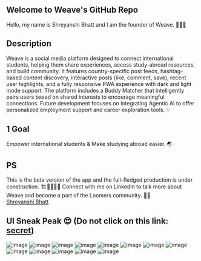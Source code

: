 ## Welcome to Weave's GitHub Repo
Hello, my name is Shreyanshi Bhatt and I am the founder of Weave. 🙋🏻‍♀️ 

## Description
Weave is a social media platform designed to connect international students, helping them share experiences, access study-abroad resources, and build community. It features country-specific post feeds, hashtag-based content discovery, interactive posts (like, comment, save), recent user highlights, and a fully responsive PWA experience with dark and light mode support. The platform includes a Buddy Matcher that intelligently pairs users based on shared interests to encourage meaningful connections. Future development focuses on integrating Agentic AI to offer personalized employment support and career exploration tools. ✨

## 1 Goal 
Empower international students & Make studying abroad easier. 🌏

## PS
This is the beta version of the app and the full-fledged production is under construction. 🏗🚧👷🏻‍♀️ Connect with me on LinkedIn to talk more about Weave and become a part of the Loomers community. 🧵💙  
[Shreyanshi Bhatt](https://www.linkedin.com/in/shreyanshi-bhatt-3bab3324b/)

## UI Sneak Peak 😍 (Do not click on this link: [secret](https://weaveit.vercel.app/sign-in))

![image](https://github.com/user-attachments/assets/22450018-f532-424b-adc7-b4aa26d97c76)
![image](https://github.com/user-attachments/assets/c9741812-84d7-41a4-95eb-2303413259eb)
![image](https://github.com/user-attachments/assets/160b26c9-cfab-4184-bf01-dbb3d962cc76)
![image](https://github.com/user-attachments/assets/9bf5f98f-ab2d-4c89-8821-009f0a70f8b8)
![image](https://github.com/user-attachments/assets/831f5ae1-7dc5-485c-b5a9-8ecc39df130b)
![image](https://github.com/user-attachments/assets/0cd0e8d3-8076-4a0b-a387-eddafdd39d93)
![image](https://github.com/user-attachments/assets/1cdbd5a0-3fed-4212-bb39-f5ef09c996ce)
![image](https://github.com/user-attachments/assets/d8a1c6e7-f958-4940-9b77-dcc017e84918)
![image](https://github.com/user-attachments/assets/b0f22885-46f7-4e06-8400-0d43623d387d)
![image](https://github.com/user-attachments/assets/67b42346-0ebb-4188-ac07-b67f07ae140a)
![image](https://github.com/user-attachments/assets/8e040e2a-551d-48cd-94af-b668d1ca6090)
![image](https://github.com/user-attachments/assets/8e9aaff6-e9a9-4f30-bc19-8494eda3ddde)
![image](https://github.com/user-attachments/assets/090b943c-48d5-458b-bf51-459373d4ff94)




